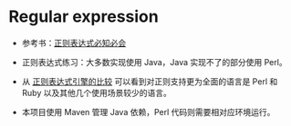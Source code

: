 # Regular expression

* 参考书：[正则表达式必知必会](https://book.douban.com/subject/26285406/) 

* 正则表达式练习：大多数实现使用 Java，Java 实现不了的部分使用 Perl。

* 从 [正则表达式引擎的比较](https://en.wikipedia.org/wiki/Comparison_of_regular-expression_engines) 可以看到对正则支持更为全面的语言是 Perl 和 Ruby 以及其他几个使用场景较少的语言。

* 本项目使用 Maven 管理 Java 依赖，Perl 代码则需要相对应环境运行。